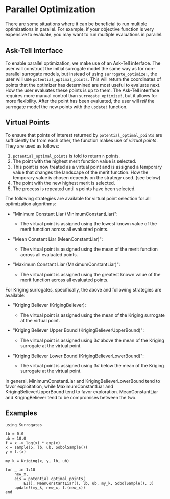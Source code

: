 # Parallel Optimization

There are some situations where it can be beneficial to run multiple optimizations in parallel. For example, if your objective function is very expensive to evaluate, you may want to run multiple evaluations in parallel.

## Ask-Tell Interface

To enable parallel optimization, we make use of an Ask-Tell interface. The user will construct the initial surrogate model the same way as for non-parallel surrogate models, but instead of using `surrogate_optimize!`, the user will use `potential_optimal_points`. This will return the coordinates of points that the optimizer has determined are most useful to evaluate next. How the user evaluates these points is up to them. The Ask-Tell interface requires more manual control than `surrogate_optimize!`, but it allows for more flexibility. After the point has been evaluated, the user will *tell* the surrogate model the new points with the `update!` function.

## Virtual Points

To ensure that points of interest returned by `potential_optimal_points` are sufficiently far from each other, the function makes use of *virtual points*. They are used as follows:

 1. `potential_optimal_points` is told to return `n` points.
 2. The point with the highest merit function value is selected.
 3. This point is now treated as a virtual point and is assigned a temporary value that changes the landscape of the merit function. How the temporary value is chosen depends on the strategy used. (see below)
 4. The point with the new highest merit is selected.
 5. The process is repeated until `n` points have been selected.

The following strategies are available for virtual point selection for all optimization algorithms:

  - "Minimum Constant Liar (MinimumConstantLiar)":
    
      + The virtual point is assigned using the lowest known value of the merit function across all evaluated points.

  - "Mean Constant Liar (MeanConstantLiar)":
    
      + The virtual point is assigned using the mean of the merit function across all evaluated points.
  - "Maximum Constant Liar (MaximumConstantLiar)":
    
      + The virtual point is assigned using the greatest known value of the merit function across all evaluated points.

For Kriging surrogates, specifically, the above and following strategies are available:

  - "Kriging Believer (KrigingBeliever):
    
      + The virtual point is assigned using the mean of the Kriging surrogate at the virtual point.

  - "Kriging Believer Upper Bound (KrigingBelieverUpperBound)":
    
      + The virtual point is assigned using 3$\sigma$ above the mean of the Kriging surrogate at the virtual point.
  - "Kriging Believer Lower Bound (KrigingBelieverLowerBound)":
    
      + The virtual point is assigned using 3$\sigma$ below the mean of the Kriging surrogate at the virtual point.

In general, MinimumConstantLiar and KrigingBelieverLowerBound tend to favor exploitation, while MaximumConstantLiar and KrigingBelieverUpperBound tend to favor exploration. MeanConstantLiar and KrigingBeliever tend to be compromises between the two.

## Examples

```@example parallel
using Surrogates

lb = 0.0
ub = 10.0
f = x -> log(x) * exp(x)
x = sample(5, lb, ub, SobolSample())
y = f.(x)

my_k = Kriging(x, y, lb, ub)

for _ in 1:10
    new_x,
    eis = potential_optimal_points(
        EI(), MeanConstantLiar(), lb, ub, my_k, SobolSample(), 3)
    update!(my_k, new_x, f.(new_x))
end
```
